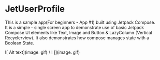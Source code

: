 # JetUserProfile
This is a sample app(For beginners - App #1) built using Jetpack Compose. It is a simple - single screen app to demonstrate use of basic Jetpack Compose UI elements like Text, Image and Button & LazyColumn (Vertical Recyclerview). It also demonstrates how compose manages state with a Boolean State. 

 ![ Alt text](image. gif) / ! [](image. gif)
